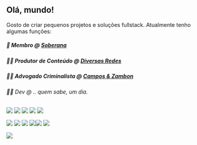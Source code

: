 ## Olá, mundo!
Gosto de criar pequenos projetos e soluções fullstack. Atualmente tenho algumas funções:

##### 🚩 Membro @ [Soberana](https://soberanatv.github.io)
##### 👨‍🎤 Produtor de Conteúdo @ [Diversas Redes](https://linktr.ee/azhariel)
##### 👨‍⚖️ Advogado Criminalista @ [Campos & Zambon](https://camposezambon.adv.br/)
###### 👨‍💻 Dev @ .. quem sabe, um dia.

[<img src="https://img.shields.io/badge/Twitch-9146FF?style=for-the-badge&logo=twitch&logoColor=white">](https://twitch.tv/azhariel) [<img src="https://img.shields.io/badge/YouTube-FF0000?style=for-the-badge&logo=youtube&logoColor=white">](https://www.youtube.com/c/azhariel) [<img src="https://img.shields.io/badge/Twitter-1DA1F2?style=for-the-badge&logo=twitter&logoColor=white">](https://twitter.com/azhariel) [<img src="https://img.shields.io/badge/Instagram-E4405F?style=for-the-badge&logo=instagram&logoColor=white">](https://instagram.com/azhariel.tv) [<img src="https://img.shields.io/badge/Discord-7289DA?style=for-the-badge&logo=discord&logoColor=white">](https://discord.gg/UQZpTQbCT4)

<img src="https://img.shields.io/badge/JavaScript-323330?style=for-the-badge&logo=javascript&logoColor=F7DF1E"> <img src="https://img.shields.io/badge/Node.js-43853D?style=for-the-badge&logo=node.js&logoColor=white"> <img src="https://img.shields.io/badge/Python-3776AB?style=for-the-badge&logo=python&logoColor=white"> <img src="https://img.shields.io/badge/HTML5-E34F26?style=for-the-badge&logo=html5&logoColor=white"><img src="https://img.shields.io/badge/CSS3-1572B6?style=for-the-badge&logo=css3&logoColor=white"> <img src="https://img.shields.io/badge/React-20232A?style=for-the-badge&logo=react&logoColor=61DAFB">

<img src="https://aleen42.github.io/badges/src/photoshop.svg">
